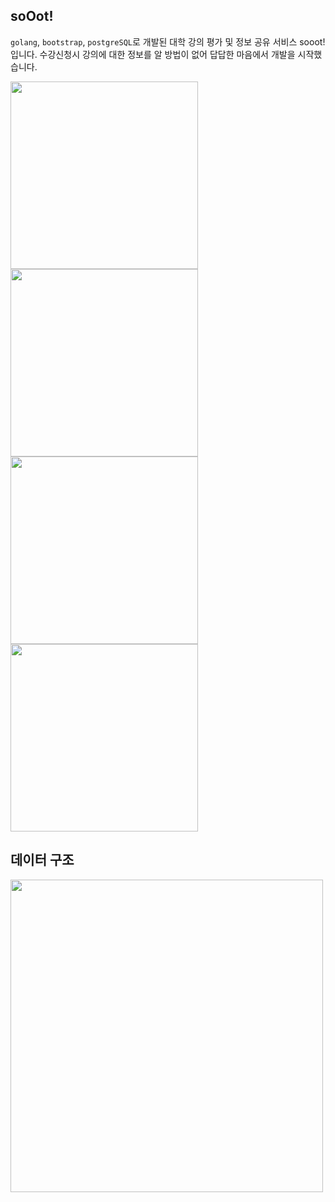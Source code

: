 ## soOot!
`golang`, `bootstrap`, `postgreSQL`로 개발된 대학 강의 평가 및 정보 공유 서비스 sooot!입니다.
수강신청시 강의에 대한 정보를 알 방법이 없어 답답한 마음에서 개발을 시작했습니다.



<img src="https://github.com/4-ak/sooot/assets/75987694/00b603bb-f44a-41e6-9d16-904819057616" height="300"/>
<img src="https://github.com/4-ak/sooot/assets/75987694/2cddd97d-d394-4b4e-934a-150ccfaf9392" height="300"/>
<img src="https://github.com/4-ak/sooot/assets/75987694/11585480-bdaf-486b-ac55-f8f5e4a18dc0" height="300"/>
<img src="https://github.com/4-ak/sooot/assets/75987694/66a60851-b0a8-4ace-9ff8-993ba28721b5" height="300"/>

## 데이터 구조
<img src="https://github.com/4-ak/sooot/assets/75987694/692521c5-e5bb-430a-baa0-92df15769a9e" height="500"/>
